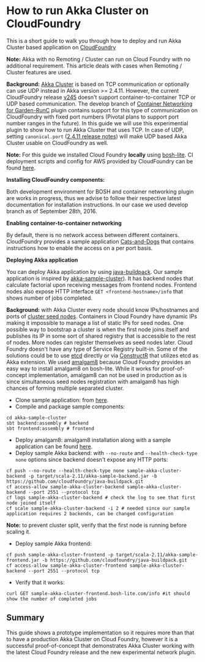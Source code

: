 # How to run Akka Cluster on CloudFoundry

This is a short guide to walk you through how to deploy and run Akka Cluster based application on [CloudFoundry](https://www.cloudfoundry.org/)

**Note:** Akka with no Remoting / Cluster can run on Cloud Foundry with no additional requirement. This article deals with cases when Remoting / Cluster features are used.

**Background:** [Akka Cluster](http://doc.akka.io/docs/akka/snapshot/scala/cluster-usage.html) is based on TCP communication or optionally can use UDP instead in Akka version >= 2.4.11. However, the current CloudFoundry release [v245](https://github.com/cloudfoundry/cf-release/releases/tag/v245) doesn't support container-to-container TCP or UDP based communication. The develop branch of [Container Networking for Garden-RunC](https://github.com/cloudfoundry-incubator/netman-release) plugin contains support for this type of communication on CloudFoundry with fixed port numbers (Pivotal plans to support port number ranges in the future). In this guide we will use this experimential plugin to show how to run Akka Cluster that uses TCP. In case of UDP, setting `canonical.port` ([2.4.11 release notes](http://akka.io/news/2016/09/30/akka-2.4.11-released.html)) will make UDP based Akka Cluster usable on CloudFoundry as well.


**Note:** For this guide we installed Cloud Foundry **locally** using [bosh-lite](https://github.com/cloudfoundry-incubator/netman-release/blob/develop/README.md#deploy-to-bosh-lite). CI deployment scripts and config for AWS provided by CloudFoundry can be found [here](https://github.com/cloudfoundry-incubator/container-networking-ci).


**Installing CloudFoundry components:**

Both development environment for BOSH and container networking plugin are works in progress, thus we advise to follow their respective latest documentation for installation instructions. In our case we used develop branch as of September 28th, 2016.

**Enabling container-to-container networking**

By default, there is no network access between different containers. CloudFoundry provides a sample application [Cats-and-Dogs](https://github.com/cloudfoundry-incubator/netman-release/tree/master/src/example-apps/cats-and-dogs) that contains instructions how to enable the access on a per port basis.

**Deploying Akka application** 

You can deploy Akka application by using [java-buildpack](https://github.com/cloudfoundry/java-buildpack.git). Our sample application is inspired by [akka-sample-cluster](https://github.com/akka/akka/tree/master/akka-samples/akka-sample-cluster-scala)). It has backend nodes that calculate factorial upon receiving messages from frontend nodes. Frontend nodes also expose HTTP interface `GET <frontend-hostname>/info` that shows number of jobs completed.

**Background:** with Akka Cluster every node should know IPs/hostnames and ports of [cluster seed nodes](http://doc.akka.io/docs/akka/current/scala/cluster-usage.html#Joining_to_Seed_Nodes). Containers in Cloud Foundry have dynamic IPs making it impossible to manage a list of static IPs for seed nodes. One possible way to bootstrap a cluster is when the first node joins itself and publishes its IP in some sort of shared registry that is accessible to the rest of nodes. More nodes can register themselves as seed nodes later. Cloud Foundry doesn't have any type of Service Registry built-in. Some of the solutions could be to use [etcd](https://github.com/coreos/etcd) directly or via [ConstructR](https://github.com/hseeberger/constructr) that utilizes etcd as Akka extension. We used [amalgam8](https://github.com/amalgam8/amalgam8/tree/master/registry) because Cloud Foundry provides an easy way to install amalgam8 on bosh-lite. While it works for proof-of-concept implementation, amalgam8 can not be used in production as is since simultaneous seed nodes registration with amalgam8 has high chances of forming multiple separated cluster.

- Clone sample application: from [here](https://github.com/katrinsharp/akka-sample-cluster-on-cloudfoundry).
- Compile and package sample components:
```
cd akka-sample-cluster
sbt backend:assembly # backend
sbt frontend:assembly # frontend
```
- Deploy amalgam8: amalgam8 installation along with a sample application can be found [here](https://github.com/cloudfoundry-incubator/netman-release/tree/develop/src/example-apps/tick).
- Deploy sample Akka backend: with `--no-route` and `--health-check-type none` options since backend doesn't expose any HTTP ports: 
```
cf push --no-route --health-check-type none sample-akka-cluster-backend -p target/scala-2.11/akka-sample-backend.jar -b https://github.com/cloudfoundry/java-buildpack.git
cf access-allow sample-akka-cluster-backend sample-akka-cluster-backend --port 2551 --protocol tcp
cf logs sample-akka-cluster-backend # check the log to see that first node joined itself
cf scale sample-akka-cluster-backend -i 2 # needed since our sample application requires 2 backends, can be changed configuration
```

**Note:** to prevent cluster split, verify that the first node is running before scaling it. 

- Deploy sample Akka frontend:
```
cf push sample-akka-cluster-frontend -p target/scala-2.11/akka-sample-frontend.jar -b https://github.com/cloudfoundry/java-buildpack.git
cf access-allow sample-akka-cluster-frontend sample-akka-cluster-backend --port 2551 --protocol tcp
```
- Verify that it works:
```
curl GET sample-akka-cluster-frontend.bosh-lite.com/info #it should show the number of completed jobs
```

## Summary

This guide shows a prototype implementation so it requires more than that to have a production Akka Cluster on Cloud Foundry, however it is a successful proof-of-concept that demonstrates Akka Cluster working with the latest Cloud Foundry release and the new experimental network plugin.





